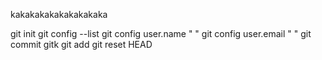 kakakakakakakakakaka

git init
git config --list
git config user.name " "
git config user.email " "
git commit
gitk
git add <file>
git reset HEAD <file>
